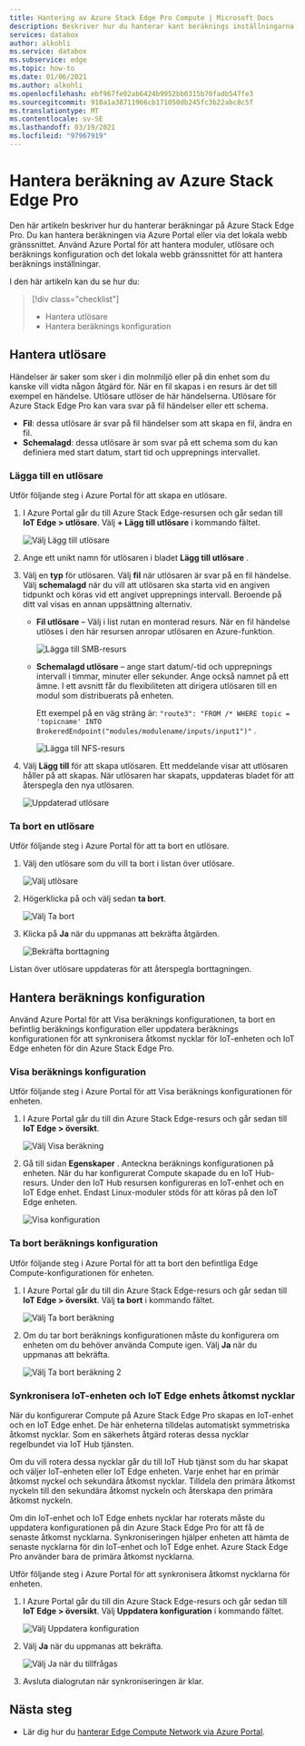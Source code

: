 ```yaml
---
title: Hantering av Azure Stack Edge Pro Compute | Microsoft Docs
description: Beskriver hur du hanterar kant beräknings inställningarna, t. ex. utlösare, moduler, Visa beräknings konfiguration, ta bort konfiguration via Azure Portal på Azure Stack Edge Pro.
services: databox
author: alkohli
ms.service: databox
ms.subservice: edge
ms.topic: how-to
ms.date: 01/06/2021
ms.author: alkohli
ms.openlocfilehash: ebf967fe02ab6424b9952bb0315b70fadb547fe3
ms.sourcegitcommit: 910a1a38711966cb171050db245fc3b22abc8c5f
ms.translationtype: MT
ms.contentlocale: sv-SE
ms.lasthandoff: 03/19/2021
ms.locfileid: "97967919"
---
```

# <a name="manage-compute-on-your-azure-stack-edge-pro"></a>Hantera beräkning av Azure Stack Edge Pro

Den här artikeln beskriver hur du hanterar beräkningar på Azure Stack Edge Pro. Du kan hantera beräkningen via Azure Portal eller via det lokala webb gränssnittet. Använd Azure Portal för att hantera moduler, utlösare och beräknings konfiguration och det lokala webb gränssnittet för att hantera beräknings inställningar.

I den här artikeln kan du se hur du:

> [!div class="checklist"]
> * Hantera utlösare
> * Hantera beräknings konfiguration


## <a name="manage-triggers"></a>Hantera utlösare

Händelser är saker som sker i din molnmiljö eller på din enhet som du kanske vill vidta någon åtgärd för. När en fil skapas i en resurs är det till exempel en händelse. Utlösare utlöser de här händelserna. Utlösare för Azure Stack Edge Pro kan vara svar på fil händelser eller ett schema.

- **Fil**: dessa utlösare är svar på fil händelser som att skapa en fil, ändra en fil.
- **Schemalagd**: dessa utlösare är som svar på ett schema som du kan definiera med start datum, start tid och upprepnings intervallet.


### <a name="add-a-trigger"></a>Lägga till en utlösare

Utför följande steg i Azure Portal för att skapa en utlösare.

1. I Azure Portal går du till Azure Stack Edge-resursen och går sedan till **IoT Edge > utlösare**. Välj **+ Lägg till utlösare** i kommando fältet.

    ![Välj Lägg till utlösare](media/azure-stack-edge-manage-compute/add-trigger-1.png)

2. Ange ett unikt namn för utlösaren i bladet **Lägg till utlösare** .
    
    <!--Trigger names can only contain numbers, lowercase letters, and hyphens. The share name must be between 3 and 63 characters long and begin with a letter or a number. Each hyphen must be preceded and followed by a non-hyphen character.-->

3. Välj en **typ** för utlösaren. Välj **fil** när utlösaren är svar på en fil händelse. Välj **schemalagd** när du vill att utlösaren ska starta vid en angiven tidpunkt och köras vid ett angivet upprepnings intervall. Beroende på ditt val visas en annan uppsättning alternativ.

    - **Fil utlösare** – Välj i list rutan en monterad resurs. När en fil händelse utlöses i den här resursen anropar utlösaren en Azure-funktion.

        ![Lägga till SMB-resurs](media/azure-stack-edge-manage-compute/add-file-trigger.png)

    - **Schemalagd utlösare** – ange start datum/-tid och upprepnings intervall i timmar, minuter eller sekunder. Ange också namnet på ett ämne. I ett avsnitt får du flexibiliteten att dirigera utlösaren till en modul som distribuerats på enheten.

        Ett exempel på en väg sträng är: `"route3": "FROM /* WHERE topic = 'topicname' INTO BrokeredEndpoint("modules/modulename/inputs/input1")"` .

        ![Lägga till NFS-resurs](media/azure-stack-edge-manage-compute/add-scheduled-trigger.png)

4. Välj **Lägg till** för att skapa utlösaren. Ett meddelande visar att utlösaren håller på att skapas. När utlösaren har skapats, uppdateras bladet för att återspegla den nya utlösaren.
 
    ![Uppdaterad utlösare](media/azure-stack-edge-manage-compute/add-trigger-2.png)

### <a name="delete-a-trigger"></a>Ta bort en utlösare

Utför följande steg i Azure Portal för att ta bort en utlösare.

1. Välj den utlösare som du vill ta bort i listan över utlösare.

    ![Välj utlösare](media/azure-stack-edge-manage-compute/delete-trigger-1.png)

2. Högerklicka på och välj sedan **ta bort**.

    ![Välj Ta bort](media/azure-stack-edge-manage-compute/delete-trigger-2.png)

3. Klicka på **Ja** när du uppmanas att bekräfta åtgärden.

    ![Bekräfta borttagning](media/azure-stack-edge-manage-compute/delete-trigger-3.png)

Listan över utlösare uppdateras för att återspegla borttagningen.

## <a name="manage-compute-configuration"></a>Hantera beräknings konfiguration

Använd Azure Portal för att Visa beräknings konfigurationen, ta bort en befintlig beräknings konfiguration eller uppdatera beräknings konfigurationen för att synkronisera åtkomst nycklar för IoT-enheten och IoT Edge enheten för din Azure Stack Edge Pro.

### <a name="view-compute-configuration"></a>Visa beräknings konfiguration

Utför följande steg i Azure Portal för att Visa beräknings konfigurationen för enheten.

1. I Azure Portal går du till din Azure Stack Edge-resurs och går sedan till **IoT Edge > översikt**. 

    ![Välj Visa beräkning](media/azure-stack-edge-manage-compute/view-compute-1.png)

2. Gå till sidan **Egenskaper** . Anteckna beräknings konfigurationen på enheten. När du har konfigurerat Compute skapade du en IoT Hub-resurs. Under den IoT Hub resursen konfigureras en IoT-enhet och en IoT Edge enhet. Endast Linux-moduler stöds för att köras på den IoT Edge enheten.

    ![Visa konfiguration](media/azure-stack-edge-manage-compute/view-compute-2.png)


### <a name="remove-compute-configuration"></a>Ta bort beräknings konfiguration

Utför följande steg i Azure Portal för att ta bort den befintliga Edge Compute-konfigurationen för enheten.

1. I Azure Portal går du till din Azure Stack Edge-resurs och går sedan till **IoT Edge > översikt**. Välj **ta bort** i kommando fältet.

    ![Välj Ta bort beräkning](media/azure-stack-edge-manage-compute/remove-compute-1.png)

2. Om du tar bort beräknings konfigurationen måste du konfigurera om enheten om du behöver använda Compute igen. Välj **Ja** när du uppmanas att bekräfta.

    ![Välj Ta bort beräkning 2](media/azure-stack-edge-manage-compute/remove-compute-2.png)

### <a name="sync-up-iot-device-and-iot-edge-device-access-keys"></a>Synkronisera IoT-enheten och IoT Edge enhets åtkomst nycklar

När du konfigurerar Compute på Azure Stack Edge Pro skapas en IoT-enhet och en IoT Edge enhet. De här enheterna tilldelas automatiskt symmetriska åtkomst nycklar. Som en säkerhets åtgärd roteras dessa nycklar regelbundet via IoT Hub tjänsten.

Om du vill rotera dessa nycklar går du till IoT Hub tjänst som du har skapat och väljer IoT-enheten eller IoT Edge enheten. Varje enhet har en primär åtkomst nyckel och sekundära åtkomst nycklar. Tilldela den primära åtkomst nyckeln till den sekundära åtkomst nyckeln och återskapa den primära åtkomst nyckeln.

Om din IoT-enhet och IoT Edge enhets nycklar har roterats måste du uppdatera konfigurationen på din Azure Stack Edge Pro för att få de senaste åtkomst nycklarna. Synkroniseringen hjälper enheten att hämta de senaste nycklarna för din IoT-enhet och IoT Edge enhet. Azure Stack Edge Pro använder bara de primära åtkomst nycklarna.

Utför följande steg i Azure Portal för att synkronisera åtkomst nycklarna för enheten.

1. I Azure Portal går du till din Azure Stack Edge-resurs och går sedan till **IoT Edge > översikt**. Välj **Uppdatera konfiguration** i kommando fältet.

    ![Välj Uppdatera konfiguration](media/azure-stack-edge-manage-compute/refresh-configuration-1.png)

2. Välj **Ja** när du uppmanas att bekräfta.

     ![Välj Ja när du tillfrågas](media/azure-stack-edge-manage-compute/refresh-configuration-2.png)

3. Avsluta dialogrutan när synkroniseringen är klar.

## <a name="next-steps"></a>Nästa steg

- Lär dig hur du [hanterar Edge Compute Network via Azure Portal](azure-stack-edge-extend-compute-access-modules.md).
